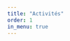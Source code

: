 ```yaml
---
title: "Activités"
order: 1
in_menu: true
---
```

<css-doodle>
  <style>
    @grid: 50x1 / 50vmin;
    :container {
      perspective: 23vmin;
    }
    background: @m(
      @r(200, 240), 
      radial-gradient(
        @p(#00b8a9, #f8f3d4, #f6416c, #ffde7d) 15%,
        transparent 50%
      ) @r(100%) @r(100%) / @r(1%, 3%) @lr no-repeat
    );

    @size: 80%;
    @place-cell: center;

    border-radius: 50%;
    transform-style: preserve-3d;
    animation: scale-up 20s linear infinite;
    animation-delay: calc(@i * -.4s);

    @keyframes scale-up {
      0% {
        opacity: 0;
        transform: translate3d(0, 0, 0) rotate(0);
      }
      10% { 
        opacity: 1; 
      }
      95% {
        transform:
          translate3d(0, 0, @r(50vmin, 55vmin))
          rotate(@r(-360deg, 360deg));
      }
      100% {
        opacity: 0;
        transform: translate3d(0, 0, 1vmin);
      }
    }
  </style>
</css-doodle> 